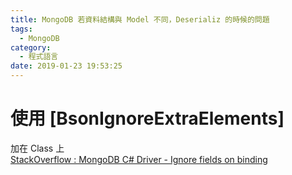 ```yaml
---
title: MongoDB 若資料結構與 Model 不同，Deserializ 的時候的問題
tags:
  - MongoDB
category:
  - 程式語言
date: 2019-01-23 19:53:25
---
```

# 使用 [BsonIgnoreExtraElements] #

加在 Class 上  
[StackOverflow : MongoDB C# Driver - Ignore fields on binding](https://stackoverflow.com/questions/23448634/mongodb-c-sharp-driver-ignore-fields-on-binding)
